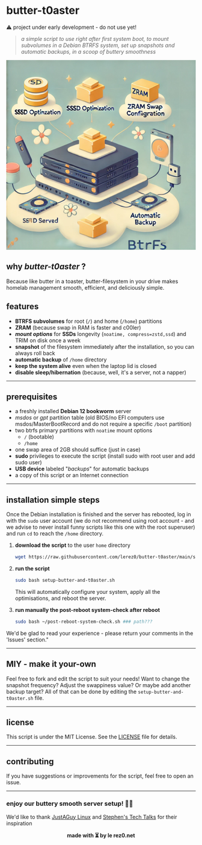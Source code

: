 # butter-t0aster
⚠️ project under early development - do not use yet!
> *a simple script to use right after first system boot, to mount subvolumes in a Debian BTRFS system, set up snapshots and automatic backups, in a scoop of buttery smoothness*

![butter-t0aster-illustration](./docs/butter-t0aster-illustration.webp)

## why **_butter-t0aster_** ?

Because like butter in a toaster, butter-filesystem in your drive makes homelab management smooth, efficient, and deliciously simple.

## features

- **BTRFS subvolumes** for root (`/`) and home (`/home`) partitions
- **ZRAM** (because swap in RAM is faster and c00ler)
- **_mount options_** for **SSDs** longevity (`noatime, compress=zstd,ssd`) and TRIM on disk once a week
- **snapshot** of the filesystem immediately after the installation, so you can always roll back
- **automatic backup** of `/home` directory
- **keep the system alive** even when the laptop lid is closed
- **disable sleep/hibernation** (because, well, it's a server, not a napper)

---

## prerequisites

- a freshly installed **Debian 12 bookworm** server
- *msdos* or *gpt* partition table (old BIOS/no EFI computers use msdos/MasterBootRecord and do not require a specific `/boot` partition)
- two btrfs primary partitions with `noatime` mount options
  - `/` (bootable)
  - `/home`
- one swap area of 2GB should suffice (just in case)
- **sudo** privileges to execute the script (install sudo with root user and add sudo user)
- **USB device** labeled "_backups_" for automatic backups
- a copy of this script or an Internet connection

---

## installation simple steps

Once the Debian installation is finished and the server has rebooted, log in with the `sudo` user account (we do not recommend using root account - and we advise to never install funny scripts like this one with the root superuser) and run `cd` to reach the `/home` directory.

1. **download the script** to the user `home` directory
   ```bash
   wget https://raw.githubusercontent.com/lerez0/butter-t0aster/main/setup-butter-and-t0aster.sh
   ```

2. **run the script**
   ```bash
   sudo bash setup-butter-and-t0aster.sh
   ```

   This will automatically configure your system, apply all the optimisations, and reboot the server.

3. **run manually the post-reboot system-check after reboot**

   ```bash
   sudo bash ~/post-reboot-system-check.sh ### path???
   ```

We'd be glad to read your experience - please return your comments in the 'Issues' section."

---

## MIY - make it your-own

Feel free to fork and edit the script to suit your needs! Want to change the snapshot frequency? Adjust the swappiness value? Or maybe add another backup target? All of that can be done by editing the `setup-butter-and-t0aster.sh` file.

---

## license

This script is under the MIT License. See the [LICENSE](LICENSE) file for details.

---

## contributing

If you have suggestions or improvements for the script, feel free to open an issue.


---

### **enjoy our buttery smooth server setup! 🧈🍞**

We'd like to thank [JustAGuy Linux](https://www.youtube.com/@JustAGuyLinux) and [Stephen's Tech Talks](https://www.youtube.com/@stephenstechtalks5377) for their inspiration

<p align="center"><b>made with ⏳ by le rez0.net</b></p>
